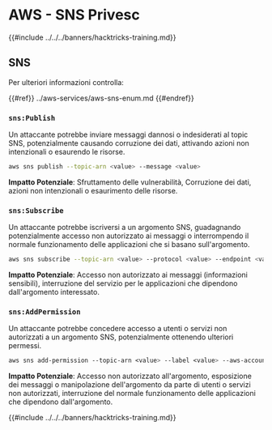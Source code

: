 # AWS - SNS Privesc

{{#include ../../../banners/hacktricks-training.md}}

## SNS

Per ulteriori informazioni controlla:

{{#ref}}
../aws-services/aws-sns-enum.md
{{#endref}}

### `sns:Publish`

Un attaccante potrebbe inviare messaggi dannosi o indesiderati al topic SNS, potenzialmente causando corruzione dei dati, attivando azioni non intenzionali o esaurendo le risorse.
```bash
aws sns publish --topic-arn <value> --message <value>
```
**Impatto Potenziale**: Sfruttamento delle vulnerabilità, Corruzione dei dati, azioni non intenzionali o esaurimento delle risorse.

### `sns:Subscribe`

Un attaccante potrebbe iscriversi a un argomento SNS, guadagnando potenzialmente accesso non autorizzato ai messaggi o interrompendo il normale funzionamento delle applicazioni che si basano sull'argomento.
```bash
aws sns subscribe --topic-arn <value> --protocol <value> --endpoint <value>
```
**Impatto Potenziale**: Accesso non autorizzato ai messaggi (informazioni sensibili), interruzione del servizio per le applicazioni che dipendono dall'argomento interessato.

### `sns:AddPermission`

Un attaccante potrebbe concedere accesso a utenti o servizi non autorizzati a un argomento SNS, potenzialmente ottenendo ulteriori permessi.
```css
aws sns add-permission --topic-arn <value> --label <value> --aws-account-id <value> --action-name <value>
```
**Impatto Potenziale**: Accesso non autorizzato all'argomento, esposizione dei messaggi o manipolazione dell'argomento da parte di utenti o servizi non autorizzati, interruzione del normale funzionamento delle applicazioni che dipendono dall'argomento.

{{#include ../../../banners/hacktricks-training.md}}
